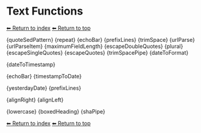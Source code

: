# Text Functions

[⬅ Return to index](index.md)
[⬅ Return to top](../index.md)

{quoteSedPattern}
{repeat}
{echoBar}
{prefixLines}
{trimSpace}
{urlParse}
{urlParseItem}
{maximumFieldLength}
{escapeDoubleQuotes}
{plural}
{escapeSingleQuotes}
{escapeQuotes}
{trimSpacePipe}
{dateToFormat}

{dateToTimestamp}

{echoBar}
{timestampToDate}

{yesterdayDate}
{prefixLines}

{alignRight}
{alignLeft}

{lowercase}
{boxedHeading}
{shaPipe}

[⬅ Return to index](index.md)
[⬅ Return to top](../index.md)
